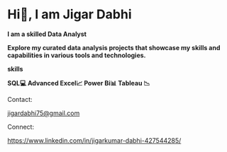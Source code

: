 # Hi👋, I am Jigar Dabhi

**I am a skilled Data Analyst**

**Explore my curated data analysis projects that showcase my skills and capabilities in various tools and technologies.**

**skills**

**SQL💻 Advanced Excel📈 Power Bi📊 Tableau 📉**

Contact:

jigardabhi75@gmail.com

Connect:

https://www.linkedin.com/in/jigarkumar-dabhi-427544285/

